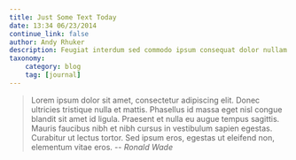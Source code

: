```yaml
---
title: Just Some Text Today
date: 13:34 06/23/2014 
continue_link: false
author: Andy Rhuker
description: Feugiat interdum sed commodo ipsum consequat dolor nullam metus
taxonomy:
    category: blog
    tag: [journal]
---
```


> Lorem ipsum dolor sit amet, consectetur adipiscing elit. Donec ultricies tristique nulla et mattis. Phasellus id massa eget nisl congue blandit sit amet id ligula. Praesent et nulla eu augue tempus sagittis. Mauris faucibus nibh et nibh cursus in vestibulum sapien egestas. Curabitur ut lectus tortor. Sed ipsum eros, egestas ut eleifend non, elementum vitae eros. 
> -- <cite> Ronald Wade</cite>

